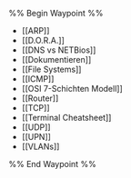 %% Begin Waypoint %%
- [[ARP]]
- [[D.O.R.A.]]
- [[DNS vs NETBios]]
- [[Dokumentieren]]
- [[File Systems]]
- [[ICMP]]
- [[OSI 7-Schichten Modell]]
- [[Router]]
- [[TCP]]
- [[Terminal Cheatsheet]]
- [[UDP]]
- [[UPN]]
- [[VLANs]]

%% End Waypoint %%